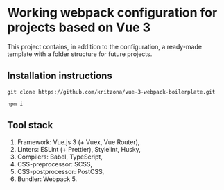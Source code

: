 # Working webpack configuration for projects based on Vue 3

This project contains, in addition to the configuration, a ready-made template with a folder structure for future projects.

## Installation instructions

```
git clone https://github.com/kritzona/vue-3-webpack-boilerplate.git
```

```
npm i
```

## Tool stack

1. Framework: Vue.js 3 (+ Vuex, Vue Router),
2. Linters: ESLint (+ Prettier), Stylelint, Husky,
3. Compilers: Babel, TypeScript,
4. CSS-preprocessor: SCSS,
5. CSS-postprocessor: PostCSS,
6. Bundler: Webpack 5.

